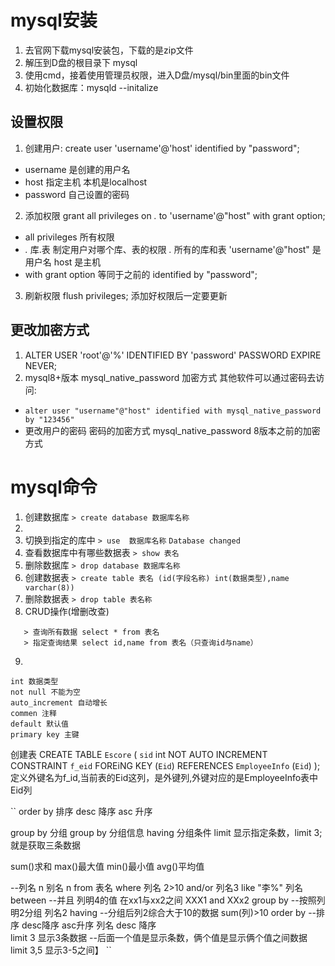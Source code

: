 # mysql安装
1. 去官网下载mysql安装包，下载的是zip文件
2. 解压到D盘的根目录下 mysql
3. 使用cmd，接着使用管理员权限，进入D盘/mysql/bin里面的bin文件
4. 初始化数据库：mysqld --initalize

## 设置权限

1. 创建用户: create user 'username'@'host' identified by "password";
  - username 是创建的用户名
  - host 指定主机 本机是localhost
  - password 自己设置的密码
2. 添加权限 grant all privileges on *.* to 'username'@"host" with grant option;
  - all privileges 所有权限
  - *.* 库.表      制定用户对哪个库、表的权限  *.* 所有的库和表
  'username'@"host" 是用户名 host 是主机
  - with grant option 等同于之前的   identified by "password";
3. 刷新权限 flush privileges; 添加好权限后一定要更新


## 更改加密方式
1. ALTER USER 'root'@'%' IDENTIFIED BY 'password' PASSWORD EXPIRE NEVER;
2. mysql8+版本 mysql_native_password 加密方式 其他软件可以通过密码去访问: 
  - ``alter user "username"@"host" identified with mysql_native_password by "123456"``
  - 更改用户的密码 密码的加密方式 mysql_native_password 8版本之前的加密方式

# mysql命令
1. 创建数据库
``> create database 数据库名称`` 
2. 
3. 切换到指定的库中
``> use  数据库名称``
``Database changed``
4. 查看数据库中有哪些数据表
``> show 表名``
5. 删除数据库
``> drop database 数据库名称``
6. 创建数据表
``> create table 表名 (id(字段名称) int(数据类型),name varchar(8))``
7. 删除数据表
``> drop table 表名称``
8. CRUD操作(增删改查)
```> 插入数据 insert into 表名 (字段类型，字段类型) values (数据1，数据1),(数据2，数据2)
   > 查询所有数据 select * from 表名
   > 指定查询结果 select id,name from 表名（只查询id与name） 
```
9. 


```text
int 数据类型
not null 不能为空
auto_increment 自动增长
commen 注释
default 默认值
primary key 主键
```
创建表
CREATE TABLE `Escore` (
    `sid` int NOT AUTO INCREMENT
    CONSTRAINT `f_eid` FOREiNG KEY (`Eid`) REFERENCES `EmployeeInfo` (`Eid`)
);
定义外键名为f_id,当前表的Eid这列，是外键列,外键对应的是EmployeeInfo表中Eid列


``
order by 排序 
    desc 降序
    asc  升序
    
 group by 分组
 group by 分组信息  having 分组条件
 limit  显示指定条数，limit 3;就是获取三条数据
 
 sum()求和
 max()最大值
 min()最小值
 avg()平均值
 
 --列名 n 别名 n
 from 表名
 where 列名 2>10
 and/or
 列名3 like "李%"
 列名 between --并且 列明4的值 在xx1与xx2之间
 XXX1
 and
 XXx2
 group by  --按照列明2分组
 列名2 
 having     --分组后列2综合大于10的数据
 sum(列)>10
 order by  --排序  desc降序  asc升序
 列名
 desc 降序  
 limit 3 显示3条数据    --后面一个值是显示条数，俩个值是显示俩个值之间数据
 limit 3,5  显示3-5之间】
``